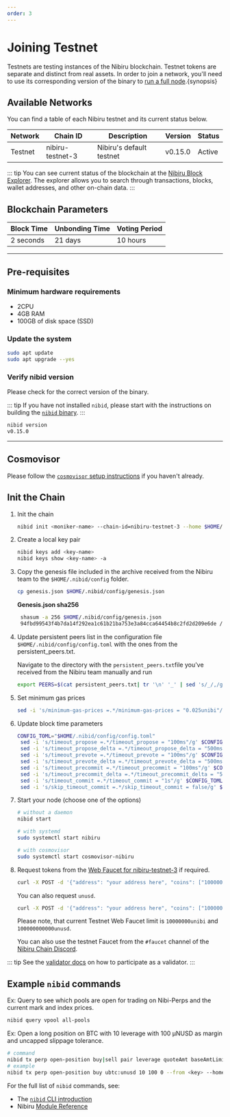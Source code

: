 ```yaml
---
order: 3
---
```


# Joining Testnet

Testnets are testing instances of the Nibiru blockchain. Testnet tokens are separate and distinct from real assets. In order to join a network, you'll need to use its corresponding version of the binary to [run a full node](./node-daemon).{synopsis}

## Available Networks

You can find a table of each Nibiru testnet and its current status below. 

| Network | Chain ID         | Description              | Version | Status |
| ------- | ---------------- | ------------------------ | ------- | ------ |
| Testnet | nibiru-testnet-3 | Nibiru's default testnet | v0.15.0 | Active |

::: tip
You can see current status of the blockchain at the [Nibiru Block Explorer](https://explorer.testnet.nibiru.fi/).
The explorer allows you to search through transactions, blocks, wallet addresses, and other on-chain data.
:::

## Blockchain Parameters

| Block Time | Unbonding Time | Voting Period |
| ---------- | -------------- | ------------- |
| 2 seconds  | 21 days        | 10 hours      |

---

## Pre-requisites 

### Minimum hardware requirements

- 2CPU
- 4GB RAM
- 100GB of disk space (SSD)

### Update the system

```bash
sudo apt update
sudo apt upgrade --yes
```

### Verify nibid version

Please check for the correct version of the binary. 

::: tip
If you have not installed `nibid`, please start with the instructions on building the [`nibid` binary](../nibid-binary).
:::

```bash
nibid version
v0.15.0
```

---

## Cosmovisor 

Please follow the [`cosmovisor` setup instructions](./cosmovisor) if you haven't already.

## Init the Chain

1. Init the chain

    ```bash
    nibid init <moniker-name> --chain-id=nibiru-testnet-3 --home $HOME/.nibid
    ```

2. Create a local key pair

    ```bash
    nibid keys add <key-name>
    nibid keys show <key-name> -a
    ```

3. Copy the genesis file included in the archive received from the Nibiru team to the `$HOME/.nibid/config` folder.

    ```bash
    cp genesis.json $HOME/.nibid/config/genesis.json
    ```

    **Genesis.json sha256**

    ```bash
     shasum -a 256 $HOME/.nibid/config/genesis.json
     94fbd99543f4b7da14f292ea1c61b21ba753e3a84cca64454b8c2fd2d209e6de /home/<user>/.nibid/config/genesis.json
    ```

4. Update persistent peers list in the configuration file `$HOME/.nibid/config/config.toml` with the ones from the persistent\_peers.txt.

    Navigate to the directory with the `persistent_peers.txt`file you've received from the Nibiru team manually and run

    ```bash
    export PEERS=$(cat persistent_peers.txt| tr '\n' '_' | sed 's/_/,/g;s/,$//;s/^/"/;s/$/"/') && sed -i "s/persistent_peers = \"\"/persistent_peers = ${PEERS}/g" $HOME/.nibid/config/config.toml
    ```

5. Set minimum gas prices

    ```bash
    sed -i 's/minimum-gas-prices =.*/minimum-gas-prices = "0.025unibi"/g' $HOME/.nibid/config/app.toml
    ```

6. Update block time parameters

    ```bash
    CONFIG_TOML="$HOME/.nibid/config/config.toml"
     sed -i 's/timeout_propose =.*/timeout_propose = "100ms"/g' $CONFIG_TOML
     sed -i 's/timeout_propose_delta =.*/timeout_propose_delta = "500ms"/g' $CONFIG_TOML
     sed -i 's/timeout_prevote =.*/timeout_prevote = "100ms"/g' $CONFIG_TOML
     sed -i 's/timeout_prevote_delta =.*/timeout_prevote_delta = "500ms"/g' $CONFIG_TOML
     sed -i 's/timeout_precommit =.*/timeout_precommit = "100ms"/g' $CONFIG_TOML
     sed -i 's/timeout_precommit_delta =.*/timeout_precommit_delta = "500ms"/g' $CONFIG_TOML
     sed -i 's/timeout_commit =.*/timeout_commit = "1s"/g' $CONFIG_TOML
     sed -i 's/skip_timeout_commit =.*/skip_timeout_commit = false/g' $CONFIG_TOML
    ```

7. Start your node (choose one of the options)

    ```bash
    # without a daemon
    nibid start

    # with systemd
    sudo systemctl start nibiru

    # with cosmovisor
    sudo systemctl start cosmovisor-nibiru
    ```

8. Request tokens from the [Web Faucet for nibiru-testnet-3](https://faucet.testnet-3.nibiru.fi/) if required.

    ```bash
    curl -X POST -d '{"address": "your address here", "coins": ["10000000unibi"]}' https://faucet.testnet-3.nibiru.fi/
    ```

    You can also request `unusd`.

    ```bash
    curl -X POST -d '{"address": "your address here", "coins": ["100000000000unusd"]}' <https://faucet.testnet-3.nibiru.fi/>
    ```

    Please note, that current Testnet Web Faucet limit is `10000000unibi` and `100000000000unusd`.

    You can also use the testnet Faucet from the `#faucet` channel of the [Nibiru Chain Discord](https://discord.gg/sgPw8ZYfpQ).

::: tip
See the [validator docs](../validators) on how to participate as a validator.
:::

## Example `nibid` commands

Ex: Query to see which pools are open for trading on Nibi-Perps and the current mark and index prices.

```bash
nibid query vpool all-pools
```

Ex: Open a long position on BTC with 10 leverage with 100 μNUSD as margin and uncapped slippage tolerance.

```bash
# command
nibid tx perp open-position buy|sell pair leverage quoteAmt baseAmtLimit [flags]
# example
nibid tx perp open-position buy ubtc:unusd 10 100 0 --from <key> --home $HOME/.nibid
```

For the full list of `nibid` commands, see:
- The [`nibid` CLI introduction](../../dev/cli)
- Nibiru [Module Reference](../../dev/x)
